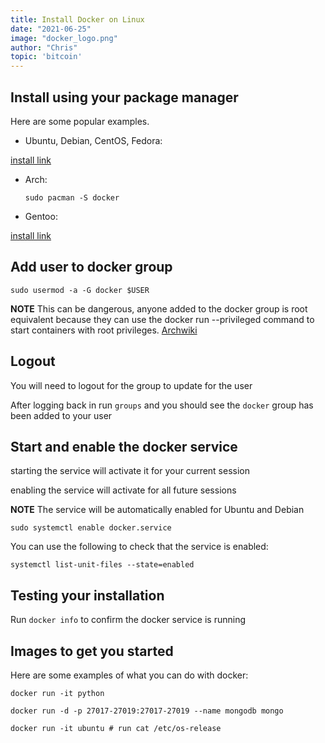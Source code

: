```yaml
---
title: Install Docker on Linux
date: "2021-06-25"
image: "docker_logo.png"
author: "Chris"
topic: 'bitcoin'
---
```


## Install using your package manager

Here are some popular examples.

- Ubuntu, Debian, CentOS, Fedora:

[install link](https://docs.docker.com/engine/install/)

- Arch:
  ```
  sudo pacman -S docker
  ```

- Gentoo:

[install link](https://wiki.gentoo.org/wiki/Docker)

## Add user to docker group

```
sudo usermod -a -G docker $USER
```

**NOTE** This can be dangerous, anyone added to the docker group is root equivalent because they can use the docker run --privileged command to start containers with root privileges. [Archwiki](https://wiki.archlinux.org/title/Docker)

## Logout

You will need to logout for the group to update for the user

After logging back in run `groups` and you should see the `docker` group has been added to your user

## Start and enable the docker service

starting the service will activate it for your current session

enabling the service will activate for all future sessions

**NOTE** The service will be automatically enabled for Ubuntu and Debian

```
sudo systemctl enable docker.service
```

You can use the following to check that the service is enabled:

```
systemctl list-unit-files --state=enabled
```

## Testing your installation

Run `docker info` to confirm the docker service is running

## Images to get you started

Here are some examples of what you can do with docker:

```
docker run -it python

docker run -d -p 27017-27019:27017-27019 --name mongodb mongo

docker run -it ubuntu # run cat /etc/os-release 
```
